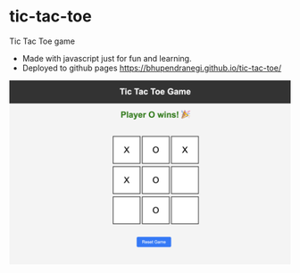 # tic-tac-toe
Tic Tac Toe game
* Made with javascript just for fun and learning.
* Deployed to github pages https://bhupendranegi.github.io/tic-tac-toe/

![Image of Tic Tac Toe](https://github.com/BhupendraNegi/tic-tac-toe/blob/main/tic-tack1.png)
